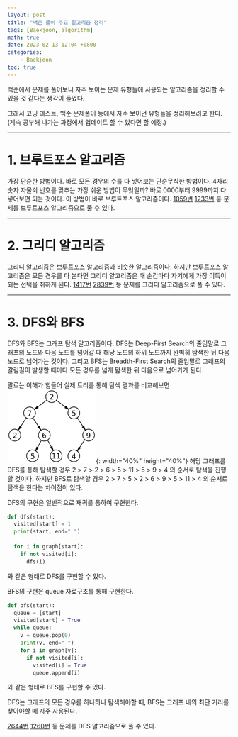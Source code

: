 ```yaml
---
layout: post
title: "백준 풀이 주요 알고리즘 정리"
tags: [Baekjoon, algorithm]
math: true
date: 2023-02-13 12:04 +0800
categories:
    - Baekjoon
toc: true
---
```

백준에서 문제를 풀어보니 자주 보이는 문제 유형들에 사용되는 알고리즘을 정리할 수 있을 것 같다는 생각이 들었다.

그래서 코딩 테스트, 백준 문제풀이 등에서 자주 보이던 유형들을 정리해보려고 한다.
(계속 공부해 나가는 과정에서 업데이트 할 수 있다면 할 예정.)

* * *
# 1. 브루트포스 알고리즘
가장 단순한 방법이다. 바로 모든 경우의 수를 다 넣어보는 단순무식한 방법이다. 4자리 숫자 자물쇠 번호를 맞추는 가장 쉬운 방법이 무엇일까? 바로 0000부터 9999까지 다 넣어보면 되는 것이다. 이 방법이 바로 브루트포스 알고리즘이다.
[1059번](https://www.acmicpc.net/problem/1059)
[1233번](https://www.acmicpc.net/problem/1233)
등 문제를 브루트포스 알고리즘으로 풀 수 있다.

* * *
# 2. 그리디 알고리즘
그리디 알고리즘은 브루트포스 알고리즘과 비슷한 알고리즘이다. 하지만 브루트포스 알고리즘은 모든 경우를 다 본다면 그리디 알고리즘은 매 순간마다 자기에게 가장 이득이 되는 선택을 취하게 된다.
[1417번](https://www.acmicpc.net/problem/1417)
[2839번](https://www.acmicpc.net/problem/2839)
등 문제를 그리디 알고리즘으로 풀 수 있다.

* * *
# 3. DFS와 BFS
DFS와 BFS는 그래프 탐색 알고리즘이다. 
DFS는 Deep-First Search의 줄임말로 그래프의 노드와 다음 노드를 넘어갈 때 해당 노드의 하위 노드까지 완벽히 탐색한 뒤 다음 노드로 넘어가는 것이다.
그리고 BFS는 Breadth-First Search의 줄임말로 그래프의 갈림길이 발생할 때마다 모든 경우를 넓게 탐색한 뒤 다음으로 넘어가게 된다.

말로는 이해가 힘들어 실제 트리를 통해 탐색 결과를 비교해보면
![제목](\assets\tree.png "출처 : 위키피디아"){: width="40%" height="40%"}
해당 그래프를 DFS를 통해 탐색할 경우
2 > 7 > 2 > 6 > 5 > 11 > 5 > 9 > 4
의 순서로 탐색을 진행할 것이다.
하지만 BFS로 탐색할 경우
2 > 7 > 5 > 2 > 6 > 9 > 5 > 11 > 4
의 순서로 탐색을 한다는 차이점이 있다.

DFS의 구현은 일반적으로 재귀를 통하여 구현한다.

```python
def dfs(start):
  visited[start] = 1
  print(start, end=" ")

  for i in graph[start]:
    if not visited[i]:
      dfs(i)
```
와 같은 형태로 DFS를 구현할 수 있다.

BFS의 구현은 queue 자료구조를 통해 구현한다.
```python
def bfs(start):
  queue = [start]
  visited[start] = True
  while queue:
    v = queue.pop(0)
    print(v, end=" ")
    for i in graph[v]:
      if not visited[i]:
        visited[i] = True
        queue.append(i)
```
와 같은 형태로 BFS를 구현할 수 있다.

DFS는 그래프의 모든 경우를 하나하나 탐색해야할 때, BFS는 그래프 내의 최단 거리를 찾아야할 때 자주 사용된다.

[2644번](https://www.acmicpc.net/problem/2644)
[1260번](https://www.acmicpc.net/problem/1260)
등 문제를 DFS 알고리즘으로 풀 수 있다.